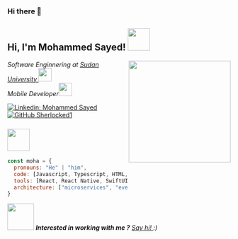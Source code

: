 ### Hi there 👋

<h2> Hi, I'm Mohammed Sayed! <img src="https://media.giphy.com/media/v0dGnTDFgEr68myH0C/giphy.gif" width="50"></h2>
<img align='right' src="https://media.giphy.com/media/IpeYSEZshTefe/giphy.gif" width="230">
<p><em>Software Enginnering at <a href="https://www.sustech.edu/">Sudan University </a><img src="https://media.giphy.com/media/iJ6s3SgKOpxfrXTyem/giphy.gif" width="30"></br>Mobile Developer<img src="https://media.giphy.com/media/WUlplcMpOCEmTGBtBW/giphy.gif" width="30"> 
</em></p>

[![Linkedin: Mohammed Sayed](https://img.shields.io/badge/-mohammed-blue?style=flat-square&logo=Linkedin&logoColor=white&link=https://www.linkedin.com/in/mohammed-sayed7070/)](https://www.linkedin.com/in/mohammed-sayed7070/)
[![GitHub Sherlocked1](https://img.shields.io/github/followers/sherlocked1?label=follow&style=social)](https://github.com/Sherlocked1)


### <img src="https://media.giphy.com/media/fAbbq1tF99d0uiizsr/giphy.gif" width="50">

```javascript
const moha = {
  pronouns: "He" | "him",
  code: [Javascript, Typescript, HTML, CSS, Swift, Objective C, Dart, Java],
  tools: [React, React Native, SwiftUI, UIKit, Flutter, WPF, Unity3D, Node, MongoDB],
  architecture: ["microservices", "event-driven", "design system pattern"],
}
```

<img src="https://media.giphy.com/media/5fjXHZQ7CaKj0Pgbvv/giphy.gif" width="60"> <em><b>Interested in working with me ?</b> <a href="mailto:mohamadsayed7070@gmail.com"> Say hi! </a> :)</em>
